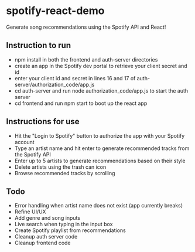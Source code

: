 # spotify-react-demo
Generate song recommendations using the Spotify API and React!

## Instruction to run
* npm install in both the frontend and auth-server directories
* create an app in the Spotify dev portal to retrieve your client secret and id
* enter your client id and secret in lines 16 and 17 of auth-server/authorization_code/app.js
* cd auth-server and run node authorization_code/app.js to start the auth server
* cd frontend and run npm start to boot up the react app

## Instructions for use
* Hit the "Login to Spotify" button to authorize the app with your Spotify account
* Type an artist name and hit enter to generate recommended tracks from the Spotify API
* Enter up to 5 artists to generate recommendations based on their style
* Delete artists using the trash can icon
* Browse recommended tracks by scrolling

## Todo
* Error handling when artist name does not exist (app currently breaks)
* Refine UI/UX
* Add genre and song inputs
* Live search when typing in the input box
* Create Spotify playlist from recommendations
* Cleanup auth server code
* Cleanup frontend code
